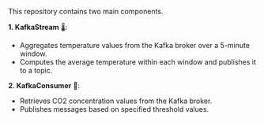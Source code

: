 This repository contains two main components.

**1. KafkaStream** 🌡️:
- Aggregates temperature values from the Kafka broker over a 5-minute window.
- Computes the average temperature within each window and publishes it to a topic.

**2. KafkaConsumer** 🌿:
- Retrieves CO2 concentration values from the Kafka broker.
- Publishes messages based on specified threshold values.
